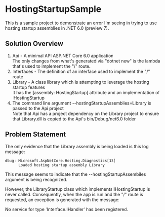 # HostingStartupSample
This is a sample project to demonstrate an error I'm seeing in trying to use hosting startup assemblies in .NET 6.0 (preview 7).

## Solution Overview
1. Api - A minimal API ASP.NET Core 6.0 application  
The only changes from what's generated via "dotnet new" is the lambda that's used to implement the "/" route.
1. Interfaces - The definition of an interface used to implement the "/" route
1. Library - A class library which is attempting to leverage the hosting startup features  
It has the [assembly: HostingStartup] attribute and an implementation of IHostingStartup
1. The command line argument --hostingStartupAssemblies=Library is passed to the Api project  
Note that Api has a project dependency on the Library project to ensure that Library.dll is copied to the Api's bin/Debug/net6.0 folder

## Problem Statement
The only evidence that the Library assembly is being loaded is this log message:

```plaintext
dbug: Microsoft.AspNetCore.Hosting.Diagnostics[13]
      Loaded hosting startup assembly Library
```

This message seems to indicate that the --hostingStartupAssembiles argument is being recognized.

However, the LibraryStartup class which implements IHostingStartup is never called. Consequently, when the app is run and the "/" route is requested, an exception is generated with the message:

No service for type 'Interface.IHandler' has been registered.

